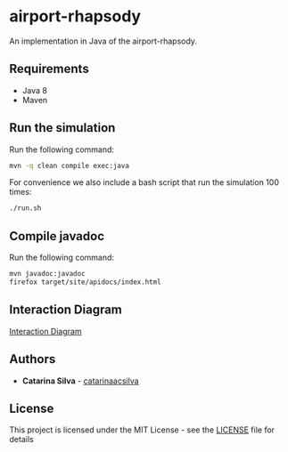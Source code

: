 # airport-rhapsody

An implementation in Java of the airport-rhapsody.

## Requirements

- Java 8
- Maven

## Run the simulation

Run the following command:

```bash
mvn -q clean compile exec:java
```

For convenience we also include a bash script that run the simulation 100 times:

```bash
./run.sh
```

## Compile javadoc

Run the following command:

```bash
mvn javadoc:javadoc
firefox target/site/apidocs/index.html
```

## Interaction Diagram

[Interaction Diagram](https://github.com/catarinaacsilva/airport-rhapsody/blob/master/interactionDiagram.pdf)

## Authors

* **Catarina Silva** - [catarinaacsilva](https://github.com/catarinaacsilva)

## License

This project is licensed under the MIT License - see the [LICENSE](LICENSE) file for details
